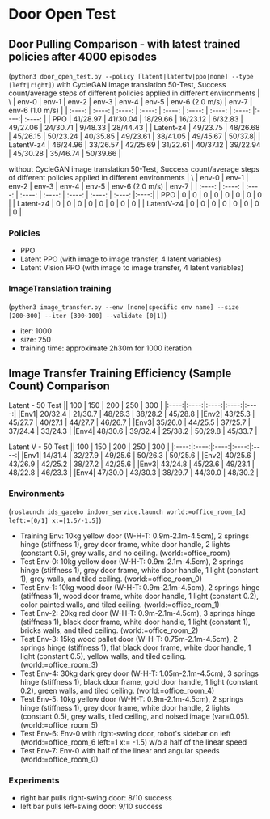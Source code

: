# Door Open Test

## Door Pulling Comparison - with latest trained policies after 4000 episodes
(```python3 door_open_test.py --policy [latent|latentv|ppo|none] --type [left|right]```)
with CycleGAN image translation
50-Test, Success count/average steps of different policies applied in different environments
| \ | env-0 | env-1 | env-2 | env-3 | env-4 | env-5 | env-6 (2.0 m/s) | env-7 | env-6 (1.0 m/s) |
| :----: | :----: | :----: | :----: | :----: | :----: | :----: | :----: |:----:| :----: |
| PPO | 41/28.97 | 41/30.04 | 18/29.66 | 16/23.12 | 6/32.83 | 49/27.06 | 24/30.71 | 9/48.33 | 28/44.43 |
| Latent-z4 | 49/23.75 | 48/26.68 | 45/26.15 | 50/23.24 | 40/35.85 | 49/23.61 | 38/41.05 | 49/45.67 | 50/37.8|
| LatentV-z4 | 46/24.96 | 33/26.57 | 42/25.69 | 31/22.61 | 40/37.12 | 39/22.94 | 45/30.28 | 35/46.74 | 50/39.66 |

without CycleGAN image translation
50-Test, Success count/average steps of different policies applied in different environments
| \ | env-0 | env-1 | env-2 | env-3 | env-4 | env-5 | env-6 (2.0 m/s) | env-7 |
| :----: | :----: | :----: | :----: | :----: | :----: | :----: | :----: |:----:|
| PPO | 0 | 0 | 0 | 0 | 0 | 0 | 0 | 0 |
| Latent-z4 | 0 | 0 | 0 | 0 | 0 | 0 | 0 | 0 |
| LatentV-z4 | 0 | 0 | 0 | 0 | 0 | 0 | 0 | 0 |


### Policies
- PPO
- Latent PPO (with image to image transfer, 4 latent variables)
- Latent Vision PPO (with image to image transfer, 4 latent variables)

### ImageTranslation training
(```python3 image_transfer.py --env [none|specific env name] --size [200~300] --iter [300~100] --validate [0|1]```)
- iter: 1000
- size: 250
- training time: approximate 2h30m for 1000 iteration

## Image Transfer Training Efficiency (Sample Count) Comparison
Latent - 50 Test
|\| 100 | 150 | 200 | 250 | 300 |
|:----:|:----:|:----:|:----:|:----:|
|Env1| 20/32.4 | 21/30.7 | 48/26.3 | 38/28.2 | 45/28.8 |
|Env2| 43/25.3 | 45/27.7 | 40/27.1 | 44/27.7 | 46/26.7 |
|Env3| 35/26.0 | 44/25.5 | 37/25.7 | 37/24.4 | 33/24.3 |
|Env4| 48/30.6 | 39/32.4 | 25/38.2 | 50/29.8 | 45/33.7 |

Latent V - 50 Test
|\| 100 | 150 | 200 | 250 | 300 |
|:----:|:----:|:----:|:----:|:----:|
|Env1| 14/31.4 | 32/27.9 | 49/25.6 | 50/26.3 | 50/25.6 |
|Env2| 40/25.6 | 43/26.9 | 42/25.2 | 38/27.2 | 42/25.6 |
|Env3| 43/24.8 | 45/23.6 | 49/23.1 | 48/22.8 | 46/23.3 |
|Env4| 47/30.0 | 43/30.3 | 38/29.7 | 44/30.0 | 48/30.2 |

### Environments
(```roslaunch ids_gazebo indoor_service.launch world:=office_room_[x] left:=[0/1] x:=[1.5/-1.5]```)
- Training Env: 10kg yellow door (W-H-T: 0.9m-2.1m-4.5cm), 2 springs hinge (stiffness 1), grey door frame, white door handle, 2 lights (constant 0.5), grey walls, and no ceiling. (world:=office_room)  
- Test Env-0: 10kg yellow door (W-H-T: 0.9m-2.1m-4.5cm), 2 springs hinge (stiffness 1), grey door frame, white door handle, 1 light (constant 1), grey walls, and tiled ceiling. (world:=office_room_0)
- Test Env-1: 10kg wood door (W-H-T: 0.9m-2.1m-4.5cm), 2 springs hinge (stiffness 1), wood door frame, white door handle, 1 light (constant 0.2), color painted walls, and tiled ceiling. (world:=office_room_1)  
- Test Env-2: 20kg red door (W-H-T: 0.9m-2.1m-4.5cm), 3 springs hinge (stiffness 1), black door frame, white door handle, 1 light (constant 1), bricks walls, and tiled ceiling. (world:=office_room_2)  
- Test Env-3: 15kg wood pallet door (W-H-T: 0.75m-2.1m-4.5cm), 2 springs hinge (stiffness 1), flat black door frame, white door handle, 1 light (constant 0.5), yellow walls, and tiled ceiling. (world:=office_room_3)
- Test Env-4: 30kg dark grey door (W-H-T: 1.05m-2.1m-4.5cm), 3 springs hinge (stiffness 1), black door frame, gold door handle, 1 light (constant 0.2), green walls, and tiled ceiling. (world:=office_room_4)
- Test Env-5: 10kg yellow door (W-H-T: 0.9m-2.1m-4.5cm), 2 springs hinge (stiffness 1), grey door frame, white door handle, 2 lights (constant 0.5), grey walls, tiled ceiling, and noised image (var=0.05). (world:=office_room_5)  
- Test Env-6: Env-0 with right-swing door, robot's sidebar on left (world:=office_room_6 left:=1 x:= -1.5) w/o a half of the linear speed
- Test Env-7: Env-0 with half of the linear and angular speeds (world:=office_room_0)

### Experiments
- right bar pulls right-swing door: 8/10 success
- left bar pulls left-swing door: 9/10 success
